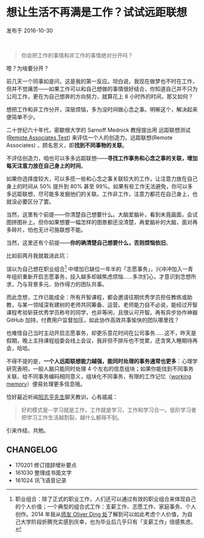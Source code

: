 
# 想让生活不再满是工作？试试远距联想

发布于 2016-10-30

<br> 

>你会把工作的事情和非工作的事情绝对分开吗？

嗯？为啥要分开？

<!-- more -->

前几天一个同事如是问，这是我的第一反应。坦白说，我现在做梦也不时在工作，但并不觉痛苦——如果工作可以和自己想做的事情很好结合，你知道自己并不只为公司工作，更在为自己想奔的方向努力，就算花上 8 小时外的时间，那又如何？

想把工作和非工作分开，深层烦恼，多为没时间做心念之事。明晰这个，解决起来便简单不少。

二十世纪六十年代，密歇根大学的 Sarnoff Mednick 教授提出用 远距联想测试([Remote Associates Test](https://en.wikipedia.org/wiki/Remote_Associates_Test)) 来评估一个人的创造力。远距联想(Remote Associates) ，顾名思义，即**找到不同事物的关联**。

不评估创造力，咱也可以多多远距联想——**寻找工作事务和心念之事的关联，增加每天注意力放在自己身上的时间**。

如果你选择度较大，可以多揽一些和心念之事关联较大的工作，让注意力放在自己身上的时间从 50% 提升到 80% 甚至 99%。如果有些工作无法避免，你可以多多远距联想，尽可能多发掘他们的关联。工作非工作，注意力都花在自己身上，也就没必要区分了罢。

当然，这里有个前提——你清楚自己想要什么。大脑爱脑补，看到未竟画面，会试图拼图补上。但你如果想要一幅怎样的图景都还没清楚，再爱脑补的大脑，面对再多碎片，怕也无计可施联想不能。

当然，这里还有个前提——**你的确清楚自己想要什么，否则烦恼依旧**。

比如前两月我就栽进此坑：

误以为自己想在职业组合[^1] 中增加已缺位一年半的「志愿事务」，兴冲冲加入一青年组织重新开启志愿事务，投入越多却越焦虑烦恼……多次扪心，才意识到念想所求，乃与背景多元、协作得力的团队共事。

而此念想，工作已能成全：所有开智课程，都会邀请往期优秀学员担任教练或助教，与某一领域深有建树的老师共同筹备、运营。老师能力自不必说，能经过开智课程考验斩获优秀学员称号的同学，也非等闲，且很认可开智。再有异步协作神器 GitHub 加持，付费用户监督加压，如此协作高效共事愉快的团队哪里找？

也难怪自己当时主动开启志愿事务，却更乐意花时间在公司事务……这不，昨天是假期，晚上主持课程组委会线上会议，我非但不排斥也不觉累，还含笑入睡期待再会，哈哈。


不得不提的是，**一个人远距联想能力越强，能同时处理的事务通常也更多**：心理学研究表明，一般人脑只能同时处理 4 个左右的信息组块；如果你能找到不同事务关联、给不同事务编码相同意义，组块化不同事务，有限的工作记忆（[working memory](https://en.wikipedia.org/wiki/Working_memory)）便易处理更多信息哦。

恰好最近听闻[阳志平先生](http://www.yangzhiping.com/)聊天教训，心有戚戚：

>好的模式是--学习就是工作，工作就是学习，工作和学习合一。低阶学习者把学习工作生活越割裂，越什么都得不到。

引来作结，共勉。

[^1]: 职业组合：除了正式的职业工作，人们还可以通过有效的职业组合来体现自己的个人价值；一个典型的组合式工作：支薪工作、志愿工作、家庭事务、个人创作。2014 年我从[师友 Oliver Ding 处](http://www.jianshu.com/p/5e8ed5b57c00)了解到可以如此考虑个人价值，为自己大学阶段折腾充实感到庆幸，也为毕业后几乎只有「支薪工作」倍感焦虑。

## CHANGELOG

- 170201 修订措辞增补要点
- 161030 整理成书面文字
- 161024 讯飞语音记录
